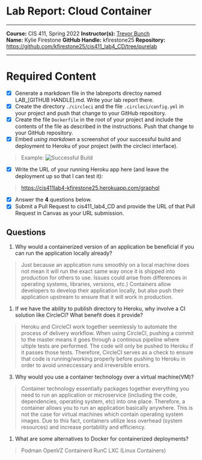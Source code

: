 # Lab Report: Cloud Container
___
**Course:** CIS 411, Spring 2022 
**Instructor(s):** [Trevor Bunch](https://github.com/trevordbunch)  
**Name:** Kylie Firestone
**GitHub Handle:** kfirestone25
**Repository:** https://github.com/kfirestone25/cis411_lab4_CD/tree/purelab
___

# Required Content

- [X] Generate a markdown file in the labreports directoy named LAB_[GITHUB HANDLE].md. Write your lab report there.
- [X] Create the directory ```./circleci``` and the file ```.circleci/config.yml``` in your project and push that change to your GitHub repository.
- [X] Create the file ```Dockerfile``` in the root of your project and include the contents of the file as described in the instructions. Push that change to your GitHub repository.
- [X] Embed _using markdown_ a screenshot of your successful build and deployment to Heroku of your project (with the circleci interface).  
> Example: ![Successful Build](../ex/trevordbunch_lab2_02.png)
- [X] Write the URL of your running Heroku app here (and leave the deployment up so that I can test it):  
> https://cis411lab4-kfirestone25.herokuapp.com/graphql
- [X] Answer the **4** questions below.
- [X] Submit a Pull Request to cis411_lab4_CD and provide the URL of that Pull Request in Canvas as your URL submission.

## Questions
1. Why would a containerized version of an application be beneficial if you can run the application locally already?
> Just because an application runs smoothly on a local machine does not mean it will run the exact same way once it is shipped into production for others to use. Issues could arise from differences in operating systems, libraries, versions, etc.) Containers allow developers to develop their application locally, but also push their application upstream to ensure that it will work in production. 
1. If we have the ability to publish directory to Heroku, why involve a CI solution like CircleCI? What benefit does it provide?
> Heroku and CircleCI work together seemlessly to automate the process of delivery workflow. When using CircleCI, pushing a commit to the master means it goes through a continous pipeline where ultiple tests are performed. The code will only be pushed to Heroku if it passes those tests. Therefore, CircleCI serves as a check to ensure that code is running/working properly before pushing to Heroku in order to avoid unneccessary and irreversible errors. 
3. Why would you use a container technology over a virtual machine(VM)?
> Container technology essentially packages together everything you need to run an application or microservice (including the code, dependencies, operating system, etc) into one place. Therefore, a container allows you to run an application basically anywhere. This is not the case for virtual machines which contain operating system images. Due to this fact, containers utilize less overhead (system resources) and increase portability and efficiency. 
1. What are some alternatives to Docker for containerized deployments?
> Podman
> OpenVZ
> Containerd
> RunC
> LXC (Linux Containers)